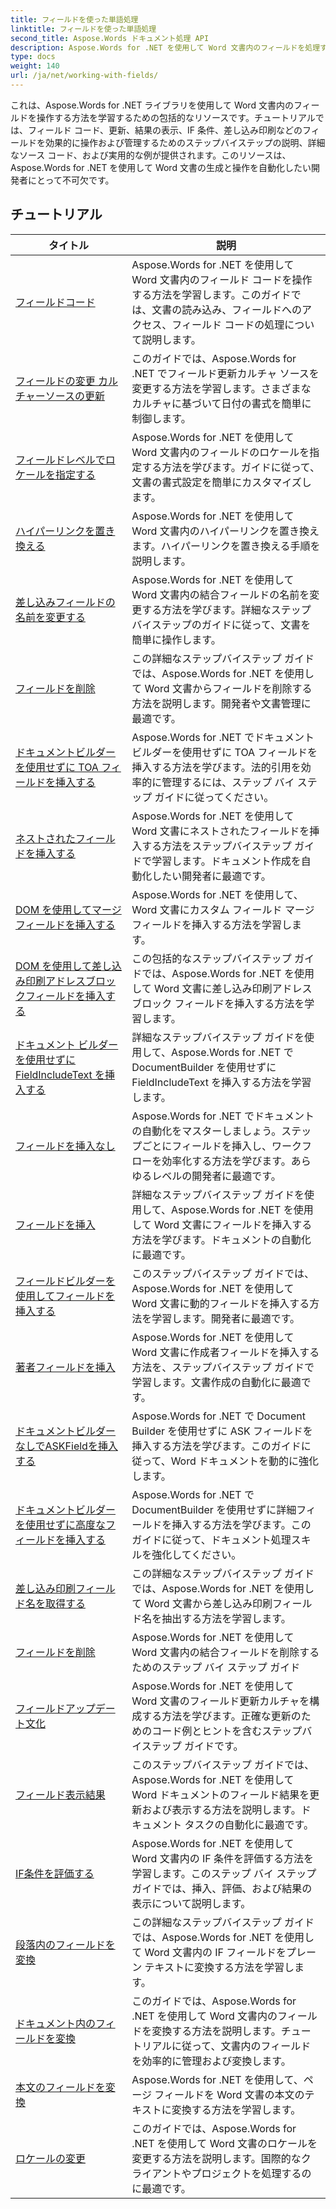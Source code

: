 ```yaml
---
title: フィールドを使った単語処理
linktitle: フィールドを使った単語処理
second_title: Aspose.Words ドキュメント処理 API
description: Aspose.Words for .NET を使用して Word 文書内のフィールドを処理するための包括的なリソース。チュートリアル、例、詳細な説明。
type: docs
weight: 140
url: /ja/net/working-with-fields/
---
```

これは、Aspose.Words for .NET ライブラリを使用して Word 文書内のフィールドを操作する方法を学習するための包括的なリソースです。チュートリアルでは、フィールド コード、更新、結果の表示、IF 条件、差し込み印刷などのフィールドを効果的に操作および管理するためのステップバイステップの説明、詳細なソース コード、および実用的な例が提供されます。このリソースは、Aspose.Words for .NET を使用して Word 文書の生成と操作を自動化したい開発者にとって不可欠です。

 ## チュートリアル
| タイトル | 説明 |
| --- | --- |
| [フィールドコード](./field-code/) | Aspose.Words for .NET を使用して Word 文書内のフィールド コードを操作する方法を学習します。このガイドでは、文書の読み込み、フィールドへのアクセス、フィールド コードの処理について説明します。 |
| [フィールドの変更 カルチャーソースの更新](./change-field-update-culture-source/) | このガイドでは、Aspose.Words for .NET でフィールド更新カルチャ ソースを変更する方法を学習します。さまざまなカルチャに基づいて日付の書式を簡単に制御します。|
| [フィールドレベルでロケールを指定する](./specify-locale-at-field-level/) | Aspose.Words for .NET を使用して Word 文書内のフィールドのロケールを指定する方法を学びます。ガイドに従って、文書の書式設定を簡単にカスタマイズします。 |
| [ハイパーリンクを置き換える](./replace-hyperlinks/) | Aspose.Words for .NET を使用して Word 文書内のハイパーリンクを置き換えます。ハイパーリンクを置き換える手順を説明します。 |
| [差し込みフィールドの名前を変更する](./rename-merge-fields/) | Aspose.Words for .NET を使用して Word 文書内の結合フィールドの名前を変更する方法を学びます。詳細なステップバイステップのガイドに従って、文書を簡単に操作します。 |
| [フィールドを削除](./remove-field/) | この詳細なステップバイステップ ガイドでは、Aspose.Words for .NET を使用して Word 文書からフィールドを削除する方法を説明します。開発者や文書管理に最適です。 |
| [ドキュメントビルダーを使用せずに TOA フィールドを挿入する](./insert-toafield-without-document-builder/) | Aspose.Words for .NET でドキュメント ビルダーを使用せずに TOA フィールドを挿入する方法を学びます。法的引用を効率的に管理するには、ステップ バイ ステップ ガイドに従ってください。 |
| [ネストされたフィールドを挿入する](./insert-nested-fields/) | Aspose.Words for .NET を使用して Word 文書にネストされたフィールドを挿入する方法をステップバイステップ ガイドで学習します。ドキュメント作成を自動化したい開発者に最適です。 |
| [DOM を使用してマージ フィールドを挿入する](./insert-merge-field-using-dom/) | Aspose.Words for .NET を使用して、Word 文書にカスタム フィールド マージ フィールドを挿入する方法を学習します。 |
| [DOM を使用して差し込み印刷アドレスブロックフィールドを挿入する](./insert-mail-merge-address-block-field-using-dom/) | この包括的なステップバイステップ ガイドでは、Aspose.Words for .NET を使用して Word 文書に差し込み印刷アドレス ブロック フィールドを挿入する方法を学習します。 |
| [ドキュメント ビルダーを使用せずに FieldIncludeText を挿入する](./insert-field-include-text-without-document-builder/) |  詳細なステップバイステップ ガイドを使用して、Aspose.Words for .NET で DocumentBuilder を使用せずに FieldIncludeText を挿入する方法を学習します。 |
| [フィールドを挿入なし](./insert-field-none/) | Aspose.Words for .NET でドキュメントの自動化をマスターしましょう。ステップごとにフィールドを挿入し、ワークフローを効率化する方法を学びます。あらゆるレベルの開発者に最適です。 |
| [フィールドを挿入](./insert-field/) | 詳細なステップバイステップ ガイドを使用して、Aspose.Words for .NET を使用して Word 文書にフィールドを挿入する方法を学びます。ドキュメントの自動化に最適です。 |
| [フィールドビルダーを使用してフィールドを挿入する](./insert-field-using-field-builder/) | このステップバイステップ ガイドでは、Aspose.Words for .NET を使用して Word 文書に動的フィールドを挿入する方法を学習します。開発者に最適です。 |
| [著者フィールドを挿入](./insert-author-field/) | Aspose.Words for .NET を使用して Word 文書に作成者フィールドを挿入する方法を、ステップバイステップ ガイドで学習します。文書作成の自動化に最適です。 |
| [ドキュメントビルダーなしでASKFieldを挿入する](./insert-askfield-with-out-document-builder/) | Aspose.Words for .NET で Document Builder を使用せずに ASK フィールドを挿入する方法を学びます。このガイドに従って、Word ドキュメントを動的に強化します。 |
| [ドキュメントビルダーを使用せずに高度なフィールドを挿入する](./insert-advance-field-with-out-document-builder/) | Aspose.Words for .NET で DocumentBuilder を使用せずに詳細フィールドを挿入する方法を学びます。このガイドに従って、ドキュメント処理スキルを強化してください。 |
| [差し込み印刷フィールド名を取得する](./get-mail-merge-field-names/) | この詳細なステップバイステップ ガイドでは、Aspose.Words for .NET を使用して Word 文書から差し込み印刷フィールド名を抽出する方法を学習します。 |
| [フィールドを削除](./delete-fields/) | Aspose.Words for .NET を使用して Word 文書内の結合フィールドを削除するためのステップ バイ ステップ ガイド |
| [フィールドアップデート文化](./field-update-culture/) | Aspose.Words for .NET を使用して Word 文書のフィールド更新カルチャを構成する方法を学びます。正確な更新のためのコード例とヒントを含むステップバイステップ ガイドです。 |
| [フィールド表示結果](./field-display-results/) | このステップバイステップ ガイドでは、Aspose.Words for .NET を使用して Word ドキュメントのフィールド結果を更新および表示する方法を説明します。ドキュメント タスクの自動化に最適です。 |
| [IF条件を評価する](./evaluate-ifcondition/) | Aspose.Words for .NET を使用して Word 文書内の IF 条件を評価する方法を学習します。このステップ バイ ステップ ガイドでは、挿入、評価、および結果の表示について説明します。 |
| [段落内のフィールドを変換](./convert-fields-in-paragraph/) | この詳細なステップバイステップ ガイドでは、Aspose.Words for .NET を使用して Word 文書内の IF フィールドをプレーン テキストに変換する方法を学習します。 |
| [ドキュメント内のフィールドを変換](./convert-fields-in-document/) | このガイドでは、Aspose.Words for .NET を使用して Word 文書内のフィールドを変換する方法を説明します。チュートリアルに従って、文書内のフィールドを効率的に管理および変換します。 |
| [本文のフィールドを変換](./convert-fields-in-body/) | Aspose.Words for .NET を使用して、ページ フィールドを Word 文書の本文のテキストに変換する方法を学習します。 |
| [ロケールの変更](./change-locale/) | このガイドでは、Aspose.Words for .NET を使用して Word 文書のロケールを変更する方法を説明します。国際的なクライアントやプロジェクトを処理するのに最適です。 |